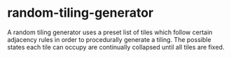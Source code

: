 # random-tiling-generator

A random tiling generator uses a preset list of tiles which follow certain adjacency rules in order to procedurally generate a tiling. The possible states each tile can occupy are continually collapsed until all tiles are fixed.
